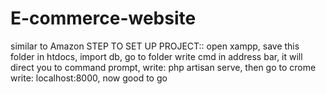 # E-commerce-website
similar to Amazon
STEP TO SET UP PROJECT::
open xampp,
save this folder in htdocs,
import db,
go to folder write cmd in address bar,
it will direct you to command prompt,
write: php artisan serve,
then go to crome write: localhost:8000,
now good to go
